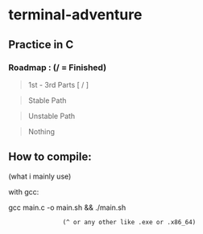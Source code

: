# terminal-adventure
## Practice in C 

### Roadmap : (/ = Finished) 

> 1st - 3rd Parts  [ / ]

> Stable Path

> Unstable Path

> Nothing

## How to compile:

(what i mainly use)

with gcc:

 gcc main.c -o main.sh && ./main.sh 

                   (^ or any other like .exe or .x86_64)

